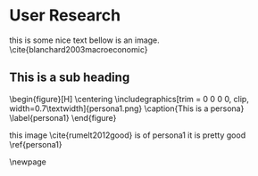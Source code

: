 
# User Research

this is some nice text bellow is an image. \cite{blanchard2003macroeconomic}

## This is a sub heading

\begin{figure}[H]
      \centering
      \includegraphics[trim = 0 0 0 0, clip, width=0.7\textwidth]{persona1.png}
      \caption{This is a persona}
      \label{persona1}
 \end{figure}

 this image \cite{rumelt2012good} is of persona1 it is pretty good \ref{persona1}

 \newpage